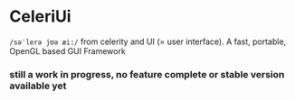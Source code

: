 # CeleriUi
`/səˈlerə jʊə æi:/` from celerity and UI (= user interface).
A fast, portable, OpenGL based GUI Framework

### still a work in progress, no feature complete or stable version available yet ###
